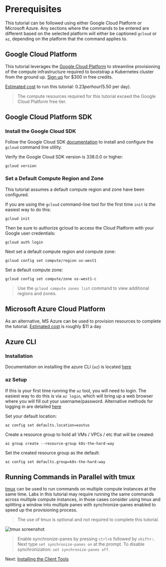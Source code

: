 # Prerequisites

This tutorial can be followed using either Google Cloud Platform or Microsoft Azure. Any sections where the commands to be entered are different based on the selected platform will either be captioned ```gcloud``` or ```az```, depending on the platform that the command applies to.

## Google Cloud Platform

This tutorial leverages the [Google Cloud Platform](https://cloud.google.com/) to streamline provisioning of the compute infrastructure required to bootstrap a Kubernetes cluster from the ground up. [Sign up](https://cloud.google.com/free/) for $300 in free credits.

[Estimated cost](https://cloud.google.com/products/calculator#id=873932bc-0840-4176-b0fa-a8cfd4ca61ae) to run this tutorial: $0.23 per hour ($5.50 per day).

> The compute resources required for this tutorial exceed the Google Cloud Platform free tier.

## Google Cloud Platform SDK

### Install the Google Cloud SDK

Follow the Google Cloud SDK [documentation](https://cloud.google.com/sdk/) to install and configure the `gcloud` command line utility.

Verify the Google Cloud SDK version is 338.0.0 or higher:

```
gcloud version
```

### Set a Default Compute Region and Zone

This tutorial assumes a default compute region and zone have been configured.

If you are using the `gcloud` command-line tool for the first time `init` is the easiest way to do this:

```
gcloud init
```

Then be sure to authorize gcloud to access the Cloud Platform with your Google user credentials:

```
gcloud auth login
```

Next set a default compute region and compute zone:

```
gcloud config set compute/region us-west1
```

Set a default compute zone:

```
gcloud config set compute/zone us-west1-c
```

> Use the `gcloud compute zones list` command to view additional regions and zones.

## Microsoft Azure Cloud Platform

As an alternative, MS Azure can be used to provision resources to complete the tutorial. [Estimated cost](https://azure.com/e/caa9df7c786c4f93bbd5566e02bd69b5) is roughly $11 a day

## Azure CLI

### Installation

Documentation on installing the azure CLI (```az```) is located [here](https://learn.microsoft.com/en-us/cli/azure/install-azure-cli)

### az Setup

If this is your first time running the ```az``` tool, you will need to login. The easiest way to do this is via ```az login```, which will bring up a web browser where you will fill out your username/password. Alternative methods for logging in are detailed [here](https://learn.microsoft.com/en-us/cli/azure/authenticate-azure-cli)

Set your default location:

```az config set defaults.location=eastus```

Create a resource group to hold all VMs / VPCs / etc that will be created:

```az group create --resource-group k8s-the-hard-way```

Set the created resource group as the default:

```az config set defaults.group=k8s-the-hard-way```

## Running Commands in Parallel with tmux

[tmux](https://github.com/tmux/tmux/wiki) can be used to run commands on multiple compute instances at the same time. Labs in this tutorial may require running the same commands across multiple compute instances, in those cases consider using tmux and splitting a window into multiple panes with synchronize-panes enabled to speed up the provisioning process.

> The use of tmux is optional and not required to complete this tutorial.

![tmux screenshot](images/tmux-screenshot.png)

> Enable synchronize-panes by pressing `ctrl+b` followed by `shift+:`. Next type `set synchronize-panes on` at the prompt. To disable synchronization: `set synchronize-panes off`.

Next: [Installing the Client Tools](02-client-tools.md)
